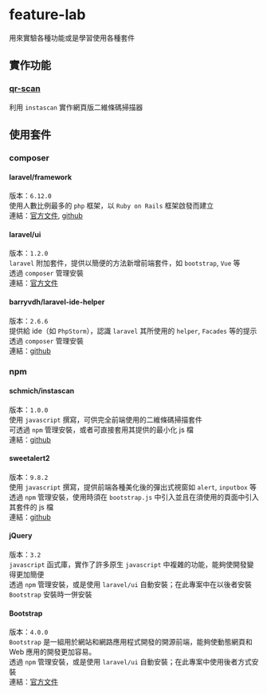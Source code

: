 # feature-lab
用來實驗各種功能或是學習使用各種套件

## 實作功能
### [qr-scan](https://github.com/hank40413/feature-lab/wiki/qr-scan) 
利用 `instascan` 實作網頁版二維條碼掃描器  

## 使用套件
### composer
#### laravel/framework
版本：`6.12.0`  
使用人數比例最多的 `php` 框架，以 `Ruby on Rails` 框架啟發而建立  
連結：[官方文件](https://laravel.com/docs/6.x), [github](https://github.com/laravel/laravel)  

#### laravel/ui
版本：`1.2.0`  
`laravel` 附加套件，提供以簡便的方法新增前端套件，如 `bootstrap`, `Vue` 等  
透過 `composer` 管理安裝  
連結：[官方文件](https://laravel.com/docs/6.x/frontend)  

#### barryvdh/laravel-ide-helper
版本：`2.6.6`  
提供給 ide（如 `PhpStorm`），認識 `laravel` 其所使用的 `helper`, `Facades` 等的提示  
透過 `composer` 管理安裝  
連結：[github](https://github.com/barryvdh/laravel-ide-helper)  

### npm
#### schmich/instascan
版本：`1.0.0`  
使用 `javascript` 撰寫，可供完全前端使用的二維條碼掃描套件  
可透過 `npm` 管理安裝，或者可直接套用其提供的最小化 js 檔  
連結：[github](https://github.com/schmich/instascan)  

#### sweetalert2
版本：`9.8.2`  
使用 `javascript` 撰寫，提供前端各種美化後的彈出式視窗如 `alert`, `inputbox` 等  
透過 `npm` 管理安裝，使用時須在 `bootstrap.js` 中引入並且在須使用的頁面中引入其套件的 js 檔  
連結：[github](https://github.com/sweetalert2/sweetalert2)  

#### jQuery
版本：`3.2`  
`javascript` 函式庫，實作了許多原生 `javascript` 中複雜的功能，能夠使開發變得更加簡便  
透過 `npm` 管理安裝，或是使用 `laravel/ui` 自動安裝；在此專案中在以後者安裝 `Bootstrap` 安裝時一併安裝  

#### Bootstrap
版本：`4.0.0`  
`Bootstrap` 是一組用於網站和網路應用程式開發的開源前端，能夠使動態網頁和 Web 應用的開發更加容易。  
透過 `npm` 管理安裝，或是使用 `laravel/ui` 自動安裝；在此專案中使用後者方式安裝  
連結：[官方文件](https://getbootstrap.com/docs/4.0/getting-started/introduction/)  
